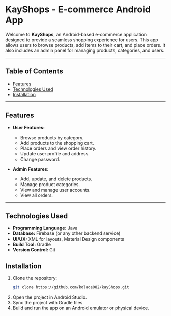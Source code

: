 # KayShops - E-commerce Android App

Welcome to **KayShops**, an Android-based e-commerce application designed to provide a seamless shopping experience for users. This app allows users to browse products, add items to their cart, and place orders. It also includes an admin panel for managing products, categories, and users.

---

## Table of Contents

- [Features](#features)
- [Technologies Used](#technologies-used)
- [Installation](#installation)

---

## Features

- **User Features:**

  - Browse products by category.
  - Add products to the shopping cart.
  - Place orders and view order history.
  - Update user profile and address.
  - Change password.

- **Admin Features:**
  - Add, update, and delete products.
  - Manage product categories.
  - View and manage user accounts.
  - View all orders.

---

## Technologies Used

- **Programming Language:** Java
- **Database:** Firebase (or any other backend service)
- **UI/UX:** XML for layouts, Material Design components
- **Build Tool:** Gradle
- **Version Control:** Git

## Installation

1. Clone the repository:
   ```bash
   git clone https://github.com/kolade082/kayShops.git
   ```
2. Open the project in Android Studio.
3. Sync the project with Gradle files.
4. Build and run the app on an Android emulator or physical device.

